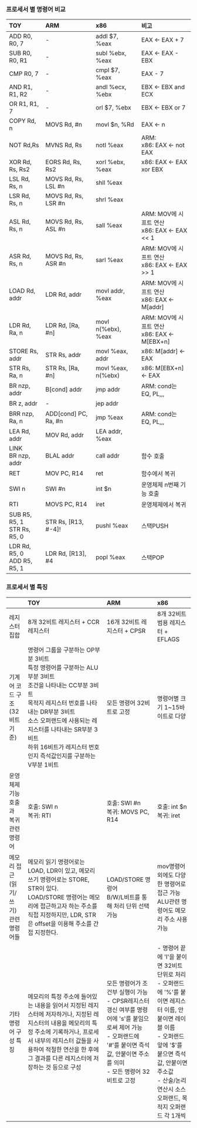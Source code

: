 ### 프로세서 별 명령어 비교

|TOY|ARM|x86|비고|
|:-|:-|:-|:-|
|ADD R0, R0, 7|-|addl $7, %eax|EAX <- EAX + 7|
|SUB R0, R0, R1|-|subl %ebx, %eax|EAX <- EAX - EBX|
|CMP R0, 7|-|cmpl $7, %eax|EAX - 7|
|AND R1, R1, R2|-|andl %ecx, %ebx|EBX <- EBX and ECX|
|OR R1, R1, 7|-|orl $7, %ebx|EBX <- EBX or 7|
|COPY Rd, n|MOVS Rd, #n|movl $n, %Rd|EAX <- n|
|NOT Rd,Rs|MVNS Rd, Rs|notl %eax|ARM: <br>x86: EAX <- not EAX|
|XOR Rd, Rs, Rs2|EORS Rd, Rs, Rs2|xorl %ebx, %eax|x86: EAX <- EAX xor EBX|
|LSL Rd, Rs, n|MOVS Rd, Rs, LSL #n|shll %eax||
|LSR Rd, Rs, n|MOVS Rd, Rs, LSR #n|shrl %eax||
|ASL Rd, Rs, n|MOVS Rd, Rs, ASL #n|sall %eax|ARM: MOV에 시프트 연산<br>x86: EAX <- EAX << 1|
|ASR Rd, Rs, n|MOVS Rd, Rs, ASR #n|sarl %eax|ARM: MOV에 시프트 연산<br>x86: EAX <- EAX >> 1|
|LOAD Rd, addr|LDR Rd, addr|movl addr, %eax|ARM: MOV에 시프트 연산<br>x86: EAX <- M[addr]|
|LDR Rd, Ra, n|LDR Rd, [Ra, #n]|movl n(%ebx), %eax|ARM: MOV에 시프트 연산<br>x86: EAX <- M[EBX+n]|
|STORE Rs, addr|STR Rs, addr|movl %eax, addr|x86: M[addr] <- EAX|
|STR Rs, Ra, n|STR Rs, [Ra, #n]|movl %eax, n(%ebx)|x86: M[EBX+n] <- EAX|
|BR nzp, addr|B[cond] addr|jmp addr|ARM: cond는 EQ, PL,,,|
|BR z, addr|-|jep addr||
|BRR nzp, Ra, n|ADD[cond] PC, Ra, #n|jmp %eax|ARM: cond는 EQ, PL,,,|
|LEA Rd, addr|MOV Rd, addr|LEA addr, %eax||
|LINK<br>BR nzp, addr|BLAL addr|call addr|함수 호출|
|RET|MOV PC, R14|ret|함수에서 복귀|
|SWI n|SWI #n|int $n|운영체제 n번째 기능 호출|
|RTI|MOVS PC, R14|iret|운영체제에서 복귀|
|SUB R5, R5, 1<br>STR Rs, R5, 0|STR Rs, [R13, #-4]!|pushl %eax|스택PUSH|
|LDR Rd, R5, 0<br>ADD R5, R5, 1|LDR Rd, [R13], #4|popl %eax|스택POP|

### 프로세서 별 특징
||TOY|ARM|x86|
|:-|:-|:-|:-|
|레지스터 집합|8개 32비트 레지스터 + CCR 레지스터|16개 32비트 레지스터 + CPSR|8개 32비트 범용 레지스터 + EFLAGS|
|기계어 코드 구조<br>(32비트 기준)|명령어 그룹을 구분하는 OP부분 3비트<br>특정 명령어를 구분하는 ALU부분 3비트<br>조건을 나타내는 CC부분 3비트<br>목적지 레지스터 번호를 나타내는 DR부분 3비트<br>소스 오퍼랜드에 사용되는 레지스터를 나타내는 SR부분 3비트<br>하위 16비트가 레지스터 번호인지 즉석값인지를 구분하는 V부분 1비트|모든 명령어 32비트로 고정|명령어별 크기 1~15바이트로 다양|
|운영체제 기능 호출과<br>복귀 관련 명령어|호출: SWI n<br>복귀: RTI|호출: SWI #n<br>복귀: MOVS PC, R14|호출: int $n<br>복귀: iret|
|메모리 접근(읽기/쓰기)<br>관련 명령어들|메모리 읽기 명령어로는 LOAD, LDR이 있고, 메모리 쓰기 명령어로는 STORE, STR이 있다.<br>LOAD/STORE 명령어는 메모리에 접근하고자 하는 주소를 직접 지정하지만, LDR, STR은 offset을 이용해 주소를 간접 지정한다.|LOAD/STORE 명령어<br>B/W/L비트를 통해 처리 단위 선택 가능|mov명령어 외에도 다양한 명령어로 접근 가능<br>ALU관련 명령어도 메모리 주소 사용 가능|
|기타<br>명령어 구성 특징|메모리의 특정 주소에 들어있는 내용을 읽어서 지정된 레지스터에 저자하거나, 지정된 레지스터의 내용을 메모리의 특정 주소에 기록하거나, 프로세서 내부의 레지스터 값들을 사용하여 적절한 연산을 한 후에 그 결과를 다른 레지스터에 저장하는 것 등으로 구성|모든 명령어가 조건부 실행이 가능<br>- CPSR레지스터 갱신 여부를 명령어에 's'를 붙임으로써 제어 가능<br>- 오퍼랜드에 '#'를 붙이면 즉석값, 안붙이면 주소를 의미<br>- 모든 명령어 32비트로 고정|- 명령어 끝에 'l'을 붙이면 32비트 단위로 처리<br>- 오퍼랜드에 '%'를 붙이면 레지스터 이름, 안붙이면 레이블 이름<br>- 오퍼랜드 앞에 '$'를 붙으면 즉석값, 안붙이면 주소값<br>- 산술/논리 연산시 소스 오퍼랜드, 목적지 오퍼랜드 각 1개씩|
